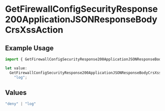 # GetFirewallConfigSecurityResponse200ApplicationJSONResponseBodyCrsXssAction

## Example Usage

```typescript
import { GetFirewallConfigSecurityResponse200ApplicationJSONResponseBodyCrsXssAction } from "@vercel/sdk/models/getfirewallconfigop.js";

let value:
  GetFirewallConfigSecurityResponse200ApplicationJSONResponseBodyCrsXssAction =
    "log";
```

## Values

```typescript
"deny" | "log"
```